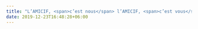 ```yaml
---
title: "L’AMICIF, <span>c’est nous</span> l’AMICIF, <span>c’est vous</span>, et c’est <span>ENSEMBLE</span>  que vous continuerons à faire vivre ce réseau inter-culturel unique !”</span>"
date: 2019-12-23T16:48:28+06:00
---
```

